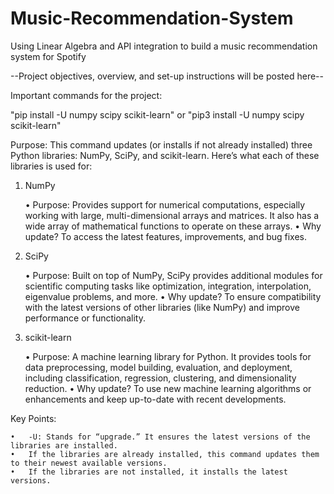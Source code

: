 # Music-Recommendation-System
Using Linear Algebra and API integration to build a music recommendation system for Spotify

--Project objectives, overview, and set-up instructions will be posted here--

Important commands for the project:

"pip install -U numpy scipy scikit-learn" or "pip3 install -U numpy scipy scikit-learn"

Purpose: This command updates (or installs if not already installed) three Python libraries: NumPy, SciPy, and scikit-learn. Here’s what each of these libraries is used for:

1. NumPy

	•	Purpose: Provides support for numerical computations, especially working with large, multi-dimensional arrays and matrices. It also has a wide array of mathematical functions to operate on these arrays.
	•	Why update? To access the latest features, improvements, and bug fixes.

2. SciPy

	•	Purpose: Built on top of NumPy, SciPy provides additional modules for scientific computing tasks like optimization, integration, interpolation, eigenvalue problems, and more.
	•	Why update? To ensure compatibility with the latest versions of other libraries (like NumPy) and improve performance or functionality.

3. scikit-learn

	•	Purpose: A machine learning library for Python. It provides tools for data preprocessing, model building, evaluation, and deployment, including classification, regression, clustering, and dimensionality reduction.
	•	Why update? To use new machine learning algorithms or enhancements and keep up-to-date with recent developments.

Key Points:

	•	-U: Stands for “upgrade.” It ensures the latest versions of the libraries are installed.
	•	If the libraries are already installed, this command updates them to their newest available versions.
	•	If the libraries are not installed, it installs the latest versions.


